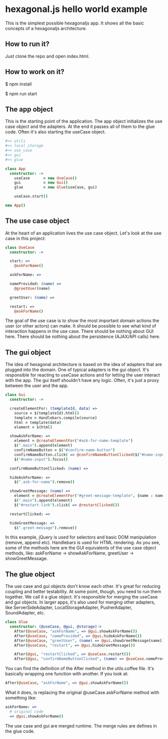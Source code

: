 hexagonal.js hello world example
====================

This is the simplest possible hexagonaljs app.
It shows all the basic concepts of a hexagonaljs architecture.


How to run it?
--------------

Just clone the repo and open index.html.

How to work on it?
------------------

  $ npm install

  $ npm run start


The app object
--------------

This is the starting point of the application. The app object initializes the use case object and the adapters. At the end it passes all of them to the glue code. Often it's also starting the useCase object.

```coffeescript
#<< utils
#<< local_storage
#<< use_case
#<< gui
#<< glue

class App
  constructor: ->
    useCase      = new UseCase()
    gui          = new Gui()
    glue         = new Glue(useCase, gui)

    useCase.start()

new App()
```

The use case object
-------------------

At the heart of an application lives the use case object. Let's look at the use case in this project:

```coffeescript
class UseCase
  constructor: ->

  start: =>
    @askForName()

  askForName: =>

  nameProvided: (name) =>
    @greetUser(name)

  greetUser: (name) =>

  restart: =>
    @askForName()
```

The goal of the use case is to show the most important domain actions the user (or other actors) can make. It should be possible to see what kind of interaction happens in the use case. There should be nothing about GUI here. There should be nothing about the persistence (AJAX/API calls) here.

The gui object
--------------

The idea of hexagonal architecture is based on the idea of adapters that are plugged into the domain. One of typical adapters is the gui object. It's responsible for reacting to useCase actions and for letting the user interact with the app. The gui itself shouldn't have any logic. Often, it's just a proxy between the user and the app.

```coffeescript
class Gui
  constructor: ->

  createElementFor: (templateId, data) =>
    source = $(templateId).html()
    template = Handlebars.compile(source)
    html = template(data)
    element = $(html)

  showAskForName: =>
    element = @createElementFor("#ask-for-name-template")
    $(".main").append(element)
    confirmNameButton = $("#confirm-name-button")
    confirmNameButton.click( => @confirmNameButtonClicked($("#name-input").val()))
    $("#name-input").focus()

  confirmNameButtonClicked: (name) =>

  hideAskForName: =>
    $(".ask-for-name").remove()

  showGreetMessage: (name) =>
    element = @createElementFor("#greet-message-template", {name : name})
    $(".main").append(element)
    $("#restart-link").click( => @restartClicked())

  restartClicked: =>

  hideGreetMessage: =>
    $(".greet-message").remove()
```

In this example, jQuery is used for selectors and basic DOM manipulation (remove, append etc). Handlebars is used for HTML rendering. As you see, some of the methods here are the GUI equivalents of the use case object methods, like: askForName -> showAskForName, greetUser -> showGreetMessage.

The glue object
---------------

The use case and gui objects don't know each other. It's great for reducing coupling and better testability. At some point, though, you need to run them together. We call it a glue object. It's responsible for merging the useCase and gui objects. In larger apps, it's also used for merging other adapters, like ServerSideAdapter, LocalStorageAdapter, PusherAdapter, SoundAdapter, etc.

```coffeescript
class Glue
  constructor: (@useCase, @gui, @storage)->
    After(@useCase, "askForName", => @gui.showAskForName())
    After(@useCase, "nameProvided", => @gui.hideAskForName())
    After(@useCase, "greetUser", (name) => @gui.showGreetMessage(name))
    After(@useCase, "restart", => @gui.hideGreetMessage())

    After(@gui, "restartClicked", => @useCase.restart())
    After(@gui, "confirmNameButtonClicked", (name) => @useCase.nameProvided(name))
```

You can find the definition of the After method in the utils.coffee file. It's basically wrapping one function with another. If you look at:

```coffeescript
After(@useCase, "askForName", => @gui.showAskForName())
```

What it does, is replacing the original @useCase.askForName method with something like:

```coffeescript
askForName: =>
  # original code
  => @gui.showAskForName()
```

The use case and gui are merged runtime. The merge rules are defines in the glue code.
